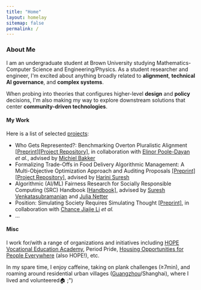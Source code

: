```yaml
---
title: "Home"
layout: homelay
sitemap: false
permalink: /
---
```


### About Me

I am an undergraduate student at Brown University studying Mathematics-Computer Science and Engineering/Physics. As a student researcher and engineer, I'm excited about anything broadly related to **alignment**, **technical AI governance**, and **complex systems**.

When probing into theories that configures higher-level **design** and **policy** decisions, I'm also making my way to explore downstream solutions that center **community-driven technologies**.
   


#### My Work
Here is a list of selected [projects](https://jiayiw005.github.io/projects/):
- Who Gets Represented?: Benchmarking Overton Pluralistic Alignment [[Preprint]]()[[Project Repository]](https://github.com/jiayiw005/delivery-alg-simulation), in collaboration with [Elinor Poole-Dayan](https://elinorp-d.github.io/) *et al.*, advised by [Michiel Bakker](https://miba.dev/)
- Formalizing Trade-Offs in Food Delivery Algorithmic Management: A Multi-Objective Optimization Approach and Auditing Proposals [[Preprint]]()[[Project Repository]](https://github.com/jiayiw005/delivery-alg-simulation), advised by [Harini Suresh](https://harinisuresh.com/)
- Algorithmic (AI/ML) Fairness Research for Socially Responsible Computing (SRC) Handbook [[Handbook]](https://srch.cs.brown.edu), advised by [Suresh Venkatasubramanian](https://dsi.brown.edu/people/suresh-venkatasubramanian) and [Julia Netter](http://www.julianetter.de/) 
- Position: Simulating Society Requires Simulating Thought [[Preprint]](https://www.arxiv.org/abs/2506.06958), in collaboration with [Chance Jiajie Li](https://2023.cjj.li/about) *et al.*
- ...

#### Misc

I work for/with a range of organizations and initiatives including [HOPE Vocational Education Academy](https://www.lncf.cn/edu/item/31.html), Period Pride, [Housing Opportunities for People Everywhere](https://www.linkedin.com/company/housing-opportunities-for-people-everywhere-hope/) (also HOPE!), etc. 

In my spare time, I enjoy caffeine, taking on plank challenges (≥7min), and roaming around residential urban villages ([Guangzhou](https://earth.google.com/earth/d/1YTg7TO4ODp5iSL_rj1xVqPlo7tOaysCh?usp=sharing)/Shanghai), where I lived and volunteered🏠 ;")